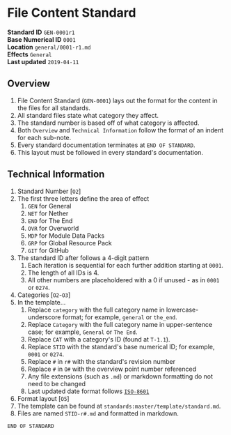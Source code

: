 # File Content Standard

**Standard ID** `GEN-0001r1`  
**Base Numerical ID** `0001`  
**Location** `general/0001-r1.md`  
**Effects** `General`  
**Last updated** `2019-04-11`

## Overview
1. File Content Standard (`GEN-0001`) lays out the format for the content in the files for all standards.
2. All standard files state what category they affect.
3. The standard number is based off of what category is affected.
4. Both `Overview` and `Technical Information` follow the format of an indent for each sub-note.
5. Every standard documentation terminates at `END OF STANDARD`.
5. This layout must be followed in every standard's documentation.


## Technical Information
1. Standard Number [`O2`]
  1. The first three letters define the area of effect
     1. `GEN` for General
     2. `NET` for Nether
     3. `END` for The End
     4. `OVR` for Overworld
     5. `MDP` for Module Data Packs
     6. `GRP` for Global Resource Pack
     7. `GIT` for GitHub
  2. The standard ID after follows a 4-digit pattern
     1. Each iteration is sequential for each further addition starting at `0001`.
     2. The length of all IDs is 4.
     3. All other numbers are placeholdered with a 0 if unused - as in `0001` or `0274`.
2. Categories [`O2`-`O3`]
  1. In the template...
     1. Replace `category` with the full category name in lowercase-underscore format; for example, `general` or `the_end`.
     2. Replace `Category` with the full category name in upper-sentence case; for example, `General` or `The End`.
     3. Replace `CAT` with a category's ID (found at `T-1.1`).
     4. Replace `STID` with the standard's base numerical ID; for example, `0001` or `0274`.
     5. Replace `#` in `r#` with the standard's revision number
     6. Replace `#` in `O#` with the overview point number referenced
     7. Any file extensions (such as `.md`) or markdown formatting do not need to be changed
     8. Last updated date format follows [`ISO-8601`](https://en.m.wikipedia.org/wiki/ISO_8601)
3. Format layout [`O5`]
  1. The template can be found at `standards:master/template/standard.md`.
  2. Files are named `STID-r#.md` and formatted in markdown.

`END OF STANDARD`
